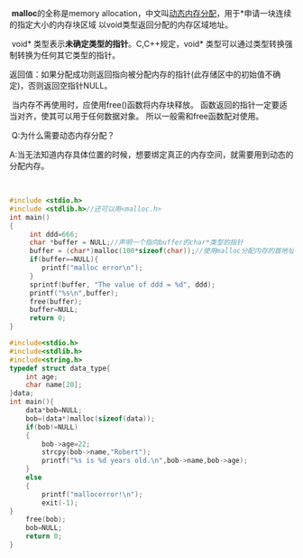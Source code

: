 ​    	**malloc**的全称是memory allocation，中文叫<u>动态内存分配</u>，用于*申请一块连续的指定大小的内存块区域 以void类型返回分配的内存区域地址。

​	void* 类型表示**未确定类型的指针**。C,C++规定，void* 类型可以通过类型转换强制转换为任何其它类型的指针。

​	返回值：如果分配成功则返回指向被分配内存的指针(此存储区中的初始值不确定)，否则返回空指针NULL。

​	当内存不再使用时，应使用free()函数将内存块释放。
	函数返回的指针一定要适当对齐，使其可以用于任何数据对象。
所以一般需和free函数配对使用。

​	Q:为什么需要动态内存分配？

​	A:当无法知道内存具体位置的时候，想要绑定真正的内存空间，就需要用到动态的分配内存。

​	

```c
#include <stdio.h>
#include <stdlib.h>//还可以用<malloc.h>
int main()
{
     int ddd=666;
     char *buffer = NULL;//声明一个指向buffer的char*类型的指针
     buffer = (char*)malloc(100*sizeof(char));//使用malloc分配内存的首地址，然后赋值给buffer
     if(buffer==NULL){
		printf("malloc error\n");
     }
     sprintf(buffer, "The value of ddd = %d", ddd);
     printf("%s\n",buffer);
     free(buffer);
     buffer=NULL;
     return 0;
}
```

```c
#include<stdio.h>
#include<stdlib.h>
#include<string.h>
typedef struct data_type{
    int age;
    char name[20];
}data;
int main(){
	data*bob=NULL;
	bob=(data*)malloc(sizeof(data));
	if(bob!=NULL)
	{
		bob->age=22;
		strcpy(bob->name,"Robert");
		printf("%s is %d years old.\n",bob->name,bob->age);
	}
	else
	{
		printf("mallocerror!\n");
		exit(-1);    
}
	free(bob);
	bob=NULL;
	return 0;
}
```

